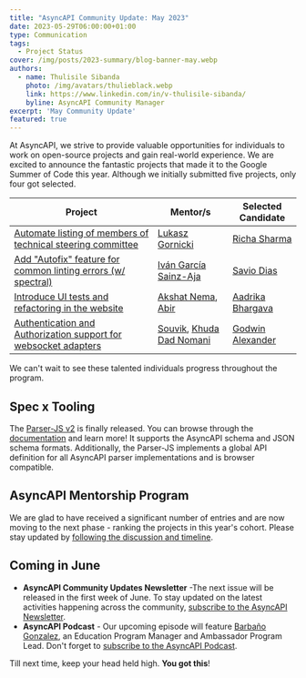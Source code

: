 ```yaml
---
title: "AsyncAPI Community Update: May 2023"
date: 2023-05-29T06:00:00+01:00
type: Communication
tags:
  - Project Status
cover: /img/posts/2023-summary/blog-banner-may.webp
authors:
  - name: Thulisile Sibanda
    photo: /img/avatars/thulieblack.webp
    link: https://www.linkedin.com/in/v-thulisile-sibanda/
    byline: AsyncAPI Community Manager
excerpt: 'May Community Update'
featured: true
---
```


At AsyncAPI, we strive to provide valuable opportunities for individuals to work on open-source projects and gain real-world experience. 
We are excited to announce the fantastic projects that made it to the Google Summer of Code this year. Although we initially submitted five projects, only four got selected. 

| Project  | Mentor/s | Selected Candidate |
| --- | --- | --- |
[Automate listing of members of technical steering committee](https://github.com/asyncapi/.github/issues/210) | [Lukasz Gornicki](https://github.com/derberg) | [Richa Sharma](https://github.com/14Richa) 
[Add "Autofix" feature for common linting errors (w/ spectral)](https://github.com/asyncapi/vs-asyncapi-preview/issues/160) | [Iván García Sainz-Aja](https://github.com/ivangsa) | [Savio Dias](https://github.com/Savio629)
[Introduce UI tests and refactoring in the website](https://github.com/asyncapi/website/issues/1090) | [Akshat Nema](https://github.com/akshatnema), [Abir](https://github.com/imabp) | [Aadrika Bhargava](https://github.com/reachaadrika)
[Authentication and Authorization support for websocket adapters](https://github.com/asyncapi/glee/issues/377) | [Souvik](https://github.com/Souvikns), [Khuda Dad Nomani](https://github.com/KhudaDad414) | [Godwin Alexander](https://github.com/oviecodes)

We can't wait to see these talented individuals progress throughout the program.

## Spec x Tooling
The [Parser-JS v2](https://github.com/asyncapi/parser-js) is finally released. You can browse through the [documentation](https://github.com/asyncapi/parser-js#api-documentation) and learn more! It supports the AsyncAPI schema and JSON schema formats. Additionally, the Parser-JS implements a global API definition for all AsyncAPI parser implementations and is browser compatible.

## AsyncAPI Mentorship Program
We are glad to have received a significant number of entries and are now moving to the next phase - ranking the projects in this year's cohort. Please stay updated by [following the discussion and timeline](https://github.com/orgs/asyncapi/discussions/689).


## Coming in June
- **AsyncAPI Community Updates Newsletter** -The next issue will be released in the first week of June. To stay updated on the latest activities happening across the community, [subscribe to the AsyncAPI Newsletter](https://www.asyncapi.com/newsletter).
- **AsyncAPI Podcast** - Our upcoming episode will feature [Barbaño Gonzalez](https://www.linkedin.com/in/barbano-gonzalez-moreno), an Education Program Manager and Ambassador Program Lead. Don't forget to [subscribe to the AsyncAPI Podcast](https://open.spotify.com/show/73BrcNwJ5ZI9ygR8nfElZi).

Till next time, keep your head held high. **You got this**!
